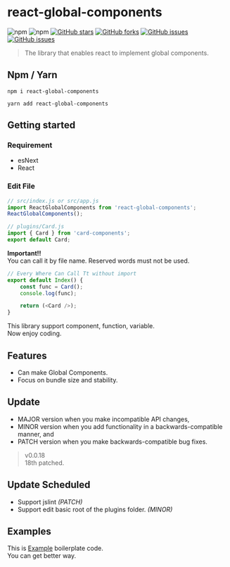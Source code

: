 # react-global-components
![npm](https://img.shields.io/npm/dm/react-global-components?style=for-the-badge)
![npm](https://img.shields.io/npm/v/react-global-components?style=for-the-badge)
[![GitHub stars](https://img.shields.io/github/stars/devxian96/react-global-components?style=for-the-badge)](https://github.com/devxian96/react-global-components/stargazers)
[![GitHub forks](https://img.shields.io/github/forks/devxian96/react-global-components?style=for-the-badge)](https://github.com/devxian96/react-global-components/network)
[![GitHub issues](https://img.shields.io/github/issues/devxian96/react-global-components?style=for-the-badge)](https://github.com/devxian96/react-global-components/issues)
[![GitHub issues](https://img.shields.io/badge/license-MIT-yellow?style=for-the-badge)](https://github.com/devxian96/react-global-components/blob/master/LICENSE)

> The library that enables react to implement global components.
## Npm / Yarn
```
npm i react-global-components

yarn add react-global-components
```
## Getting started
### Requirement
- esNext
- React
### Edit File
```javascript
// src/index.js or src/app.js
import ReactGlobalComponents from 'react-global-components';
ReactGlobalComponents();
```
```javascript
// plugins/Card.js
import { Card } from 'card-components';
export default Card;
```
**Important!!**   
You can call it by file name. Reserved words must not be used.
```javascript
// Every Where Can Call Tt without import
export default Index() {
    const func = Card();
    console.log(func);

    return (<Card />);
}
```
This library support component, function, variable.   
Now enjoy coding.
## Features
- Can make Global Components.
- Focus on bundle size and stability.

## Update
- MAJOR version when you make incompatible API changes,
- MINOR version when you add functionality in a backwards-compatible manner, and
- PATCH version when you make backwards-compatible bug fixes.

> v0.0.18   
> 18th patched.

## Update Scheduled
- Support jslint *(PATCH)*
- Support edit basic root of the plugins folder. *(MINOR)*

## Examples
This is [Example](https://github.com/devxian96/react-global-components-example) boilerplate code.   
You can get better way.